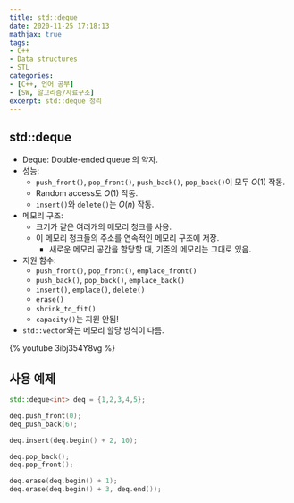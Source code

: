 ```yaml
---
title: std::deque
date: 2020-11-25 17:18:13
mathjax: true
tags: 
- C++
- Data structures
- STL
categories: 
- [C++, 언어 공부]
- [SW, 알고리즘/자료구조]
excerpt: std::deque 정리
---
```


## std::deque

- Deque: Double-ended queue 의 약자.
- 성능:
  - `push_front()`, `pop_front()`, `push_back()`, `pop_back()`이 모두 $O(1)$ 작동.
  - Random access도 $O(1)$ 작동.
  - `insert()`와 `delete()`는 $O(n)$ 작동.
- 메모리 구조:
  - 크기가 같은 여러개의 메모리 청크를 사용.
  - 이 메모리 청크들의 주소를 연속적인 메모리 구조에 저장.
    - 새로운 메모리 공간을 할당할 때, 기존의 메모리는 그대로 있음.
- 지원 함수:
  - `push_front()`, `pop_front()`, `emplace_front()`
  - `push_back()`, `pop_back()`, `emplace_back()`
  - `insert()`, `emplace()`, `delete()`
  - `erase()`
  - `shrink_to_fit()`
  - `capacity()`는 지원 안됨!
- `std::vector`와는 메모리 할당 방식이 다름.

{% youtube 3ibj354Y8vg %}

## 사용 예제

```cpp
std::deque<int> deq = {1,2,3,4,5};

deq.push_front(0);
deq_push_back(6);

deq.insert(deq.begin() + 2, 10);

deq.pop_back();
deq.pop_front();

deq.erase(deq.begin() + 1);
deq.erase(deq.begin() + 3, deq.end());
```
